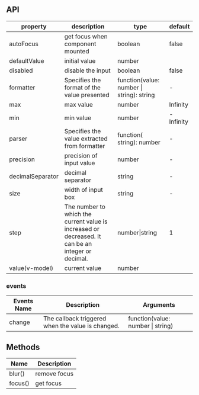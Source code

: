 ## API

| property         | description                                                                                       | type                                      | default   |
| ---------------- | ------------------------------------------------------------------------------------------------- | ----------------------------------------- | --------- |
| autoFocus        | get focus when component mounted                                                                  | boolean                                   | false     |
| defaultValue     | initial value                                                                                     | number                                    |           |
| disabled         | disable the input                                                                                 | boolean                                   | false     |
| formatter        | Specifies the format of the value presented                                                       | function(value: number \| string): string | -         |
| max              | max value                                                                                         | number                                    | Infinity  |
| min              | min value                                                                                         | number                                    | -Infinity |
| parser           | Specifies the value extracted from formatter                                                      | function( string): number                 | -         |
| precision        | precision of input value                                                                          | number                                    | -         |
| decimalSeparator | decimal separator                                                                                 | string                                    | -         |
| size             | width of input box                                                                                | string                                    | -         |
| step             | The number to which the current value is increased or decreased. It can be an integer or decimal. | number\|string                            | 1         |
| value(v-model)   | current value                                                                                     | number                                    |           |

### events

| Events Name | Description                                       | Arguments                         |
| ----------- | ------------------------------------------------- | --------------------------------- |
| change      | The callback triggered when the value is changed. | function(value: number \| string) |  |

## Methods

| Name    | Description  |
| ------- | ------------ |
| blur()  | remove focus |
| focus() | get focus    |
